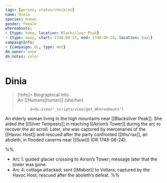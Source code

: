 ```yaml
---
tags: [person, status/check/ai]
name: Dinia
species: human
gender: female
whereabouts:
- {type: home, location: Blacksilver Peak}
- {type: away, start: 1748-08-17, end: 1748-08-24, location: Suwi}
campaignInfo:
- {campaign: GL, type: met}
dm_owner: none
dm_notes: color
---
```

# Dinia
>[!info]+ Biographical Info  
> An [[Humans|human]] (she/her)  
>> `$=dv.view("_scripts/view/get_Whereabouts")`

An elderly woman living in the high mountains near [[Blacksilver Peak]]. She aided the [[Silver Tempests]] in reaching [[Airion’s Tower]] during the arc to recover the air scroll. Later, she was captured by mercenaries of the [[Havoc Host]] and rescued after the party confronted [[Ithu'rax]], an aboleth, in flooded caverns near [[Suwi]] (DR 1748-08-24).

%%
- Arc 1: guided glacier crossing to Airion’s Tower; message later that the tower was gone.
- Arc 4: cottage attacked; sent [[Mabist]] to Voltara; captured by the Havoc Host; rescued after the aboleth’s defeat.
%%
